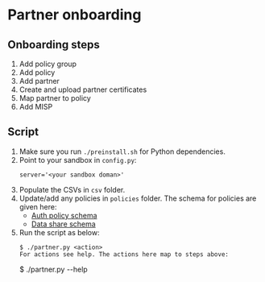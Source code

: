 # Partner onboarding

## Onboarding steps
1. Add policy group
1. Add policy 
1. Add partner
1. Create and upload partner certificates
1. Map partner to policy
1. Add MISP

## Script
1. Make sure you run `./preinstall.sh`  for Python dependencies.
1. Point to your sandbox in `config.py`:
    ```
    server='<your sandbox doman>'
    ```
1. Populate the CSVs in `csv` folder.  
1. Update/add any policies in `policies` folder.  The schema for policies are given here:
    * [Auth policy schema](https://github.com/mosip/mosip-config/blob/1.1.3/sandbox/auth-policy-schema.json)
    * [Data share schema](https://github.com/mosip/mosip-config/blob/1.1.3/sandbox/data-share-policy-schema.json)
1.  Run the script as below:
    ```
    $ ./partner.py <action>
    For actions see help. The actions here map to steps above:  
    ```
    $ ./partner.py --help
    ```
